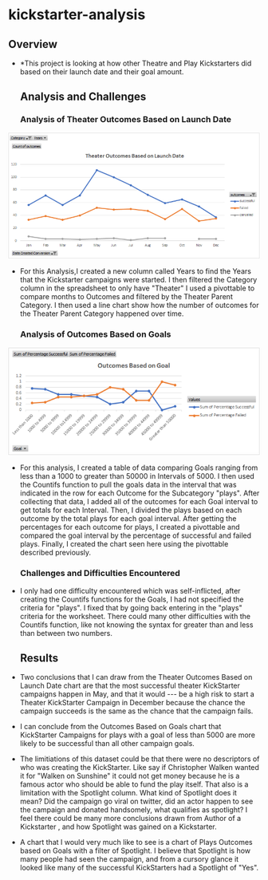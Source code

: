 # kickstarter-analysis
  ## Overview
- *This project is looking at how other Theatre and Play Kickstarters did based on their launch date and their goal amount.

  ## Analysis and Challenges
  
   ### Analysis of  Theater Outcomes Based on Launch Date
![Theater_Outcomes_vs_Launch.png](https://github.com/AWTENN/kickstarter-analysis/blob/main/Theater_Outcomes_vs_Launch.png)

- For this Analysis,I created a new column called Years to find the Years that the Kickstarter campaigns were started. I then filtered the Category column in the spreadsheet to only have "Theater"  I used a pivottable to compare months to Outcomes and filtered by the Theater Parent Category. I then used a line chart show how the number of outcomes for the Theater Parent Category happened over time. 
          
   ### Analysis of Outcomes Based on Goals
 ![Plays Outcomes_vs_Goals Final.png](https://github.com/AWTENN/kickstarter-analysis/blob/main/Plays%20Outcomes_vs_Goals%20Final.png)
 
- For this analysis, I created a table of data comparing Goals ranging from less than a 1000 to greater than 50000 in Intervals of 5000. I then used the Countifs function to pull the goals data in the interval that was indicated in the row for each Outcome for the Subcategory "plays". After collecting that data, I added all of the outcomes for each Goal interval to get totals for each Interval. Then, I divided the plays based on each outcome by the total plays for each goal interval. After getting the percentages for each outcome for plays, I created a pivottable and compared the goal interval by the percentage of successful and failed plays. Finally, I created the chart seen here using the pivottable described previously.
          
   ### Challenges and Difficulties Encountered
- I only had one difficulty encountered which was self-inflicted, after creating the Countifs functions for the Goals, I had not specified the criteria for "plays". I fixed that by going back entering in the "plays" criteria for the worksheet. There could many other difficulties with the Countifs function, like not knowing the syntax for greater than and less than between two numbers. 
         
  ## Results
   
- Two conclusions that I can draw from the Theater Outcomes Based on Launch Date chart are that the most successful theater KickStarter campaigns happen in May, and that  it would ---  be a high risk to start a Theater KickStarter Campaign in December because the chance the campaign succeeds is the same as the chance that the campaign fails.
 
- I can conclude from the Outcomes Based on Goals chart that KickStarter Campaigns for plays with a goal of less than 5000 are more likely to be successful than all other campaign goals.

- The limitiations of this dataset could be that there were no descriptors of who was creating the KickStarter. Like say if Christopher Walken wanted it for "Walken on Sunshine" it could not get money because he is a famous actor who should be able to fund the play itself. That also is a limitation with the Spotlight column. What kind of Spotlight does it mean? Did the campaign go viral on twitter, did an actor happen to see the campaign and donated handsomely, what qualifies as spotlight? I feel there could be many more conclusions drawn from Author of a Kickstarter , and how Spotlight was gained on a  Kickstarter.

- A chart that I would very much like to see is a chart of Plays Outcomes based on Goals with a filter of Spotlight. I believe that Spotlight is how many people had seen the campaign, and from a cursory glance it looked like many of the successful KickStarters had a Spotlight of "Yes".

      
      
          
          
      

